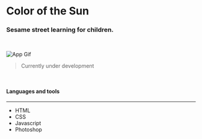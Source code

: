 # Color of the Sun
### Sesame street learning for children.  
<br/>
<!--<img src="https://github.com/ahbenn86/color-of-the-sun/blob/master/color%20of%20the%20sun.png?raw=true"><img/>-->

 ![App Gif](https://i.ibb.co/bbxFtZt/ezgif-com-gif-maker-1.gif) 

> Currently under development 

<br/>

#### Languages and tools 
---

* HTML
* CSS
* Javascript
* Photoshop